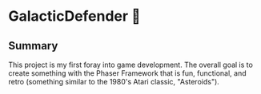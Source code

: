# GalacticDefender :space_invader:

## Summary
This project is my first foray into game development. The overall goal is to create something with the Phaser Framework that is fun,
functional, and retro (something similar to the 1980's Atari classic, "Asteroids").
